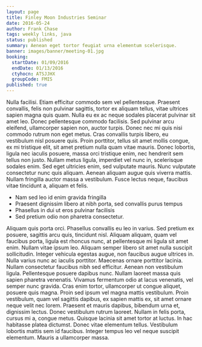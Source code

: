 ```yaml
---
layout: page
title: Finley Moon Industries Seminar
date: 2016-05-24
author: Frank Chase
tags: weekly links, java
status: published
summary: Aenean eget tortor feugiat urna elementum scelerisque.
banner: images/banner/meeting-01.jpg
booking:
  startDate: 01/09/2016
  endDate: 01/13/2016
  ctyhocn: ATSJJHX
  groupCode: FMIS
published: true
---
```

Nulla facilisi. Etiam efficitur commodo sem vel pellentesque. Praesent convallis, felis non pulvinar sagittis, tortor ex aliquam tellus, vitae ultrices sapien magna quis quam. Nulla eu ex ac neque sodales placerat pulvinar sit amet leo. Donec pellentesque commodo facilisis. Sed pulvinar arcu eleifend, ullamcorper sapien non, auctor turpis. Donec nec mi quis nisi commodo rutrum non eget metus. Cras convallis turpis libero, eu vestibulum nisl posuere quis. Proin porttitor, tellus sit amet mollis congue, ex mi tristique elit, sit amet pretium nulla quam vitae mauris. Donec lobortis, ligula nec iaculis posuere, massa orci tristique enim, nec hendrerit sem tellus non justo. Nullam metus ligula, imperdiet vel nunc in, scelerisque sodales enim. Sed eget ultricies enim, sed vulputate mauris. Nunc vulputate consectetur nunc quis aliquam. Aenean aliquam augue quis viverra mattis. Nullam fringilla auctor massa a vestibulum. Fusce lectus neque, faucibus vitae tincidunt a, aliquam et felis.

* Nam sed leo id enim gravida fringilla
* Praesent dignissim libero at nibh porta, sed convallis purus tempus
* Phasellus in dui ut eros pulvinar facilisis
* Sed pretium odio non pharetra consectetur.

Aliquam quis porta orci. Phasellus convallis eu leo in varius. Sed pretium ex posuere, sagittis arcu quis, tincidunt nisl. Aliquam aliquam, quam vel faucibus porta, ligula est rhoncus nunc, at pellentesque mi ligula sit amet enim. Nullam vitae ipsum leo. Aliquam semper libero sit amet nulla suscipit sollicitudin. Integer vehicula egestas augue, non faucibus augue ultrices in. Nulla varius nunc ac iaculis porttitor. Maecenas ornare porttitor lacinia. Nullam consectetur faucibus nibh sed efficitur. Aenean non vestibulum ligula. Pellentesque posuere dapibus nunc. Nullam laoreet massa quis sapien pharetra venenatis. Vivamus fermentum odio at lacus venenatis, vel semper nunc gravida.
Cras enim tortor, ullamcorper ut congue aliquet, posuere quis magna. Proin sed ipsum vel magna mattis vestibulum. Proin vestibulum, quam vel sagittis dapibus, ex sapien mattis ex, sit amet ornare neque velit nec lorem. Praesent et mauris dapibus, bibendum urna et, dignissim lectus. Donec vestibulum rutrum laoreet. Nullam in felis porta, cursus mi a, congue metus. Quisque lacinia sit amet tortor at luctus. In hac habitasse platea dictumst. Donec vitae elementum tellus. Vestibulum lobortis mattis sem id faucibus. Integer tempus leo vel neque suscipit elementum. Mauris a ullamcorper massa.
